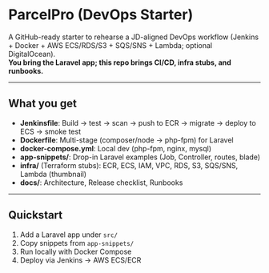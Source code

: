 # ParcelPro (DevOps Starter)

A GitHub-ready starter to rehearse a JD-aligned DevOps workflow (Jenkins + Docker + AWS ECS/RDS/S3 + SQS/SNS + Lambda; optional DigitalOcean).  
**You bring the Laravel app; this repo brings CI/CD, infra stubs, and runbooks.**

---

## What you get
- **Jenkinsfile**: Build → test → scan → push to ECR → migrate → deploy to ECS → smoke test
- **Dockerfile**: Multi-stage (composer/node → php-fpm) for Laravel
- **docker-compose.yml**: Local dev (php-fpm, nginx, mysql)
- **app-snippets/**: Drop-in Laravel examples (Job, Controller, routes, blade)
- **infra/** (Terraform stubs): ECR, ECS, IAM, VPC, RDS, S3, SQS/SNS, Lambda (thumbnail)
- **docs/**: Architecture, Release checklist, Runbooks

---

## Quickstart
1. Add a Laravel app under `src/`
2. Copy snippets from `app-snippets/`
3. Run locally with Docker Compose
4. Deploy via Jenkins → AWS ECS/ECR